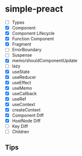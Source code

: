# simple-preact

- [ ] Types
- [x] Component
- [x] Component Lifecycle
- [x] Function Component
- [x] Fragment
- [ ] ErrorBoundary
- [ ] Suspense
- [x] memo/shouldComponentUpdate
- [ ] lazy
- [x] useState
- [x] useReducer
- [x] useEffect
- [x] useMemo
- [x] useCallback
- [x] useRef
- [x] useContext
- [x] createContext
- [x] Component Diff
- [x] HostNode Diff
- [ ] Key Diff
- [ ] Children

## Tips

